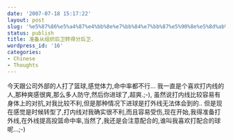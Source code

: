 ```yaml
---
date: '2007-07-18 15:17:22'
layout: post
slug: '%e5%87%86%e5%a4%87%e4%bb%8e%e7%bb%84%e7%bb%87%e5%90%8e%e5%8d%ab%e8%bd%ac%e5%be%97%e5%88%86%e5%90%8e%e5%8d%ab'
status: publish
title: 准备从组织后卫转得分后卫.
wordpress_id: '16'
categories:
- Chinese
- Thoughts
---
```


今天跟公司外部的人打了篮球,感觉体力,命中率都不行... 我一直是个喜欢打内线的人,那种爽感很爽,那么多人防守,然后你进球了,超爽.;-), 虽然说打内线比较容易有身体上的对抗,对我比较不利,但是那种情况下进球是打外线无法体会到的..
但是现在感觉是时候转型了,打内线对我确实很不利,而且容易受伤,现在开始,我得准备打外线,在外线提高投篮命中率,当然了,我还是会注意配合的,谁叫我喜欢打配合的球呢...;-) 


